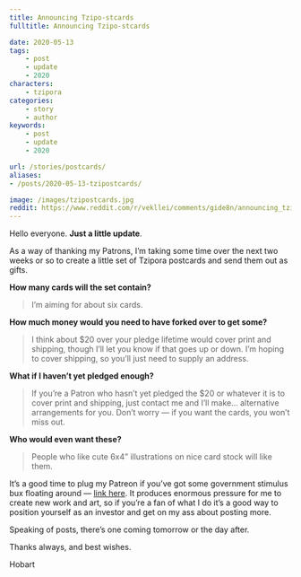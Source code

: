 ```yaml
---
title: Announcing Tzipo-stcards
fulltitle: Announcing Tzipo-stcards

date: 2020-05-13
tags:
    - post
    - update
    - 2020
characters:
    - tzipora
categories:
    - story
    - author
keywords:
    - post
    - update
    - 2020

url: /stories/postcards/
aliases:
- /posts/2020-05-13-tzipostcards/

image: /images/tzipostcards.jpg
reddit: https://www.reddit.com/r/vekllei/comments/gide8n/announcing_tzipostcards/
---
```

Hello everyone. **Just a little update**.

As a way of thanking my Patrons, I’m taking some time over the next two weeks or so to create a little set of Tzipora postcards and send them out as gifts.

**How many cards will the set contain?**

>I’m aiming for about six cards.

**How much money would you need to have forked over to get some?**

>I think about $20 over your pledge lifetime would cover print and shipping, though I’ll let you know if that goes up or down. I’m hoping to cover shipping, so you’ll just need to supply an address.

**What if I haven’t yet pledged enough?**

>If you’re a Patron who hasn’t yet pledged the $20 or whatever it is to cover print and shipping, just contact me and I’ll make… alternative arrangements for you. Don’t worry — if you want the cards, you won’t miss out.

**Who would even want these?**

>People who like cute 6x4” illustrations on nice card stock will like them.

It’s a good time to plug my Patreon if you’ve got some government stimulus bux floating around — [link here](https://www.patreon.com/vekllei). It produces enormous pressure for me to create new work and art, so if you’re a fan of what I do it’s a good way to position yourself as an investor and get on my ass about posting more.

Speaking of posts, there’s one coming tomorrow or the day after.

Thanks always, and best wishes.

Hobart
